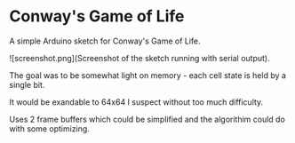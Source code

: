 # Conway's Game of Life

A simple Arduino sketch for Conway's Game of Life.

![screenshot.png](Screenshot of the sketch running with serial output).

The goal was to be somewhat light on memory - each cell state is held by a single bit.

It would be exandable to 64x64 I suspect without too much difficulty.

Uses 2 frame buffers which could be simplified and the algorithim could do with some optimizing.